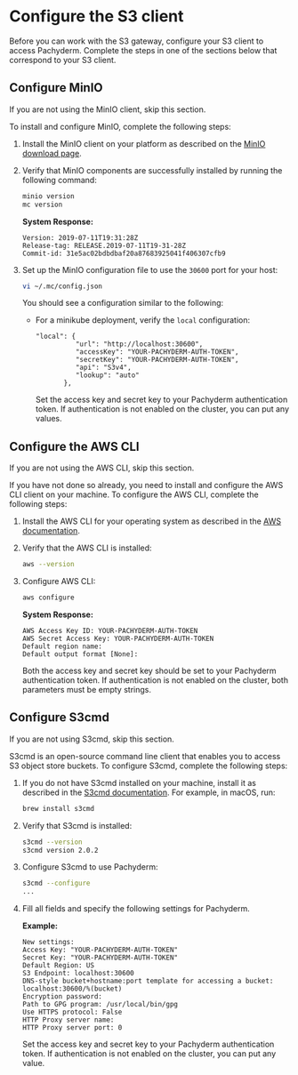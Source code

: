# Configure the S3 client

Before you can work with the S3 gateway, configure your S3 client
to access Pachyderm. Complete the steps in one of the sections below that
correspond to your S3 client.

## Configure MinIO

If you are not using the MinIO client, skip this section.

To install and configure MinIO, complete the following steps:

1. Install the MinIO client on your platform as
described on the [MinIO download page](https://min.io/download#/macos).

1. Verify that MinIO components are successfully installed by running
the following command:

   ```bash
   minio version
   mc version
   ```

   **System Response:**

   ```
   Version: 2019-07-11T19:31:28Z
   Release-tag: RELEASE.2019-07-11T19-31-28Z
   Commit-id: 31e5ac02bdbdbaf20a87683925041f406307cfb9
   ```

1. Set up the MinIO configuration file to use the `30600` port for your host:

   ```bash
   vi ~/.mc/config.json
   ```

   You should see a configuration similar to the following:

   * For a minikube deployment, verify the
   `local` configuration:

     ```
     "local": {
               "url": "http://localhost:30600",
               "accessKey": "YOUR-PACHYDERM-AUTH-TOKEN",
               "secretKey": "YOUR-PACHYDERM-AUTH-TOKEN",
               "api": "S3v4",
               "lookup": "auto"
            },
     ```

     Set the access key and secret key to your
     Pachyderm authentication token. If authentication is not enabled
     on the cluster, you can put any values.

## Configure the AWS CLI

If you are not using the AWS CLI, skip this section.

If you have not done so already, you need to install and
configure the AWS CLI client on your machine. To configure the AWS CLI,
complete the following steps:

1. Install the AWS CLI for your operating system as described
in the [AWS documentation](https://docs.aws.amazon.com/cli/latest/userguide/cli-chap-install.html).

1. Verify that the AWS CLI is installed:

   ```bash
   aws --version
   ```

1. Configure AWS CLI:

   ```bash
   aws configure
   ```

   **System Response:**

   ```
   AWS Access Key ID: YOUR-PACHYDERM-AUTH-TOKEN
   AWS Secret Access Key: YOUR-PACHYDERM-AUTH-TOKEN
   Default region name:
   Default output format [None]:
   ```

   Both the access key and secret key should be set to your
   Pachyderm authentication token. If authentication is not enabled
   on the cluster, both parameters must be empty strings.

## Configure S3cmd

If you are not using S3cmd, skip this section.

S3cmd is an open-source command line client that enables you
to access S3 object store buckets. To configure S3cmd, complete
the following steps:
1. If you do not have S3cmd installed on your machine, install
it as described in the [S3cmd documentation](https://s3tools.org/download).
For example, in macOS, run:

   ```bash
   brew install s3cmd
   ```

1. Verify that S3cmd is installed:

   ```bash
   s3cmd --version
   s3cmd version 2.0.2
   ```

1. Configure S3cmd to use Pachyderm:

   ```bash
   s3cmd --configure
   ...
   ```

1. Fill all fields and specify the following settings for Pachyderm.

   **Example:**

   ```
   New settings:
   Access Key: "YOUR-PACHYDERM-AUTH-TOKEN"
   Secret Key: "YOUR-PACHYDERM-AUTH-TOKEN"
   Default Region: US
   S3 Endpoint: localhost:30600
   DNS-style bucket+hostname:port template for accessing a bucket: localhost:30600/%(bucket)
   Encryption password:
   Path to GPG program: /usr/local/bin/gpg
   Use HTTPS protocol: False
   HTTP Proxy server name:
   HTTP Proxy server port: 0
   ```

   Set the access key and secret key to your
   Pachyderm authentication token. If authentication is not
   enabled on the cluster, you can put any value.
